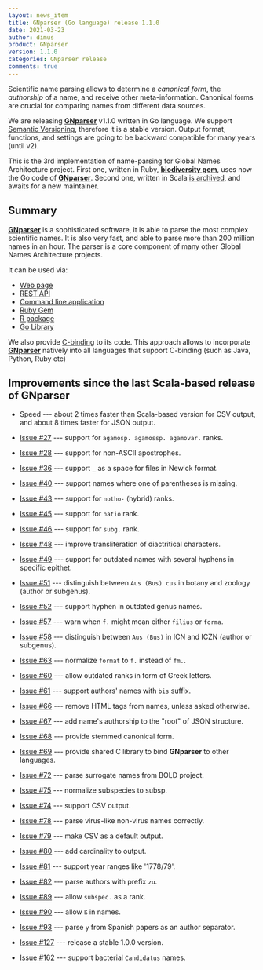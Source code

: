 ```yaml
---
layout: news_item
title: GNparser (Go language) release 1.1.0
date: 2021-03-23
author: dimus
product: GNparser
version: 1.1.0
categories: GNparser release
comments: true
---
```


Scientific name parsing allows to determine a *canonical form*, the
*authorship* of a name, and receive other meta-information. Canonical forms are
crucial for comparing names from different data sources.

We are releasing [**GNparser**][gnparser] v1.1.0 written in Go language. We
support [Semantic Versioning], therefore it is a stable version. Output format,
functions, and settings are going to be backward compatible for many years
(until v2).

This is the 3rd implementation of name-parsing for Global Names Architecture
project. First one, written in Ruby, [**biodiversity gem**][biodiversity gem],
uses now the Go code of [**GNparser**][gnparser]. Second one, written in Scala
[is archived][gnparser scala], and awaits for a new maintainer.

## Summary

[**GNparser**][gnparser] is a sophisticated software, it is able to parse the
most complex scientific names. It is also very fast, and able to parse more
than 200 million names in an hour. The parser is a core component of many other
Global Names Architecture projects.

It can be used via:

- [Web page](https://parser.globalnames.org)
- [REST API](https://app.swaggerhub.com/apis-docs/dimus/gnparser/1.0.0)
- [Command line application](https://github.com/gnames/gnparser#command-line)
- [Ruby Gem](https://rubygems.org/gems/biodiversity)
- [R package](https://github.com/ropensci/rgnparser)
- [Go Library](https://github.com/gnames/gnparser#use-as-a-library-in-go)

We also provide
[C-binding](https://github.com/gnames/gnparser/blob/master/binding/main.go) to
its code. This approach allows to incorporate [**GNparser**][gnparser] natively
into all languages that support C-binding (such as Java, Python, Ruby etc)

## Improvements since the last Scala-based release of GNparser

- Speed --- about 2 times faster than Scala-based version for CSV output,
               and about 8 times faster for JSON output.

- [Issue #27] --- support for `agamosp. agamossp. agamovar.` ranks.
- [Issue #28] --- support for non-ASCII apostrophes.
- [Issue #36] --- support `_` as a space for files in Newick format.
- [Issue #40] --- support names where one of parentheses is missing.
- [Issue #43] --- support for `notho-` (hybrid) ranks.
- [Issue #45] --- support for `natio` rank.
- [Issue #46] --- support for `subg.` rank.
- [Issue #48] --- improve transliteration of diactritical characters.
- [Issue #49] --- support for outdated names with several hyphens in specific
                  epithet.
- [Issue #51] --- distinguish between `Aus (Bus) cus` in botany and zoology
                  (author or subgenus).
- [Issue #52] --- support hyphen in outdated genus names.
- [Issue #57] --- warn when `f.` might mean either `filius` or `forma`.
- [Issue #58] --- distinguish between `Aus (Bus)` in ICN and ICZN
                  (author or subgenus).
- [Issue #63] --- normalize `format` to `f.` instead of `fm.`.
- [Issue #60] --- allow outdated ranks in form of Greek letters.
- [Issue #61] --- support authors' names with `bis` suffix.
- [Issue #66] --- remove HTML tags from names, unless asked otherwise.
- [Issue #67] --- add name's authorship to the "root" of JSON structure.
- [Issue #68] --- provide stemmed canonical form.
- [Issue #69] --- provide shared C library to bind **GNparser** to
                  other languages.
- [Issue #72] --- parse surrogate names from BOLD project.
- [Issue #75] --- normalize subspecies to subsp.
- [Issue #74] --- support CSV output.
- [Issue #78] --- parse virus-like non-virus names correctly.
- [Issue #79] --- make CSV as a default output.
- [Issue #80] --- add cardinality to output.
- [Issue #81] --- support year ranges like '1778/79'.
- [Issue #82] --- parse authors with prefix `zu`.
- [Issue #89] --- allow `subspec.` as a rank.
- [Issue #90] --- allow `ß` in names.
- [Issue #93] --- parse `y` from Spanish papers as an author separator.
- [Issue #127] --- release a stable 1.0.0 version.
- [Issue #162] --- support bacterial `Candidatus` names.

[wsl]: https://docs.microsoft.com/en-us/windows/wsl/install-win10
[GitHub]: https://github.com
[Homebrew]: https://brew.sh/
[Semantic Versioning]: https://semver.org/
[gnparser]: https://github.com/gnames/gnparser
[biodiversity gem]: https://github.com/GlobalNamesArchitecture/biodiversity
[gnparser scala]: https://github.com/GlobalNamesArchitecture/gnparser
[Issue #27]: https://github.com/gnames/gnparser/issues/27
[Issue #28]: https://github.com/gnames/gnparser/issues/28
[Issue #36]: https://github.com/gnames/gnparser/issues/36
[Issue #40]: https://github.com/gnames/gnparser/issues/40
[Issue #43]: https://github.com/gnames/gnparser/issues/43
[Issue #45]: https://github.com/gnames/gnparser/issues/45
[Issue #46]: https://github.com/gnames/gnparser/issues/46
[Issue #48]: https://github.com/gnames/gnparser/issues/48
[Issue #49]: https://github.com/gnames/gnparser/issues/49
[Issue #51]: https://github.com/gnames/gnparser/issues/51
[Issue #52]: https://github.com/gnames/gnparser/issues/52
[Issue #57]: https://github.com/gnames/gnparser/issues/57
[Issue #58]: https://github.com/gnames/gnparser/issues/58
[Issue #63]: https://github.com/gnames/gnparser/issues/63
[Issue #60]: https://github.com/gnames/gnparser/issues/60
[Issue #61]: https://github.com/gnames/gnparser/issues/61
[Issue #66]: https://github.com/gnames/gnparser/issues/66
[Issue #67]: https://github.com/gnames/gnparser/issues/67
[Issue #68]: https://github.com/gnames/gnparser/issues/68
[Issue #69]: https://github.com/gnames/gnparser/issues/69
[Issue #72]: https://github.com/gnames/gnparser/issues/72
[Issue #75]: https://github.com/gnames/gnparser/issues/75
[Issue #74]: https://github.com/gnames/gnparser/issues/74
[Issue #78]: https://github.com/gnames/gnparser/issues/78
[Issue #79]: https://github.com/gnames/gnparser/issues/79
[Issue #80]: https://github.com/gnames/gnparser/issues/80
[Issue #81]: https://github.com/gnames/gnparser/issues/81
[Issue #82]: https://github.com/gnames/gnparser/issues/82
[Issue #89]: https://github.com/gnames/gnparser/issues/89
[Issue #90]: https://github.com/gnames/gnparser/issues/90
[Issue #93]: https://github.com/gnames/gnparser/issues/93
[Issue #127]: https://github.com/gnames/gnparser/issues/127
[Issue #162]: https://github.com/gnames/gnparser/issues/162
